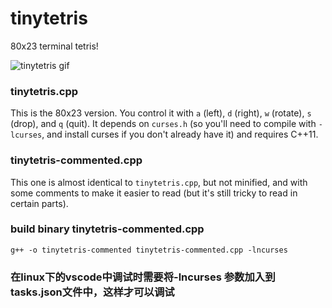 # tinytetris
80x23 terminal tetris!

![tinytetris gif](animation.gif)

### tinytetris.cpp
This is the 80x23 version. You control it with `a` (left), `d` (right), `w` (rotate),
`s` (drop), and `q` (quit). It depends on `curses.h` (so you'll need to compile with
`-lcurses`, and install curses if you don't already have it) and requires C++11.

### tinytetris-commented.cpp
This one is almost identical to `tinytetris.cpp`, but not minified, and with some
comments to make it easier to read (but it's still tricky to read in certain parts).

### build binary tinytetris-commented.cpp
`g++ -o tinytetris-commented tinytetris-commented.cpp -lncurses`

### 在linux下的vscode中调试时需要将-lncurses 参数加入到tasks.json文件中，这样才可以调试
